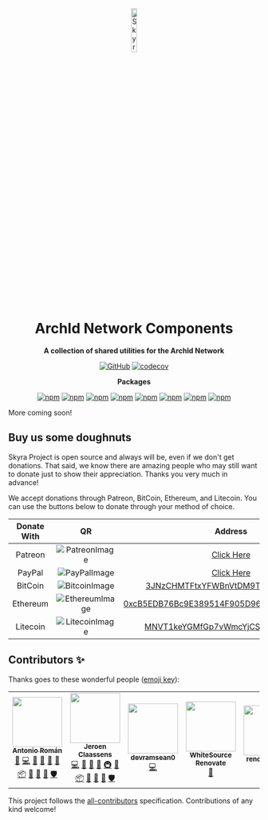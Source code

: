 <div align="center">

<img src="https://github.com/NM-EEA-Y.png" width="15%" alt="Skyra Logo">

# ArchId Network Components

**A collection of shared utilities for the ArchId Network**

[![GitHub](https://img.shields.io/github/license/skyra-project/archid-components)](https://github.com/skyra-project/archid-components/blob/main/LICENSE.md)
[![codecov](https://codecov.io/gh/skyra-project/archid-components/branch/main/graph/badge.svg?token=CJP65GQC8K)](https://codecov.io/gh/skyra-project/archid-components)

**Packages**

[![npm](https://img.shields.io/npm/v/@skyra/env-utilities?color=crimson&logo=npm&style=flat-square&label=@skyra/env-utilities)](https://www.npmjs.com/package/@skyra/env-utilities)
[![npm](https://img.shields.io/npm/v/@skyra/http-framework?color=crimson&logo=npm&style=flat-square&label=@skyra/http-framework)](https://www.npmjs.com/package/@skyra/http-framework)
[![npm](https://img.shields.io/npm/v/@skyra/http-framework-i18n?color=crimson&logo=npm&style=flat-square&label=@skyra/http-framework-i18n)](https://www.npmjs.com/package/@skyra/http-framework-i18n)
[![npm](https://img.shields.io/npm/v/@skyra/i18next-backend?color=crimson&logo=npm&style=flat-square&label=@skyra/i18next-backend)](https://www.npmjs.com/package/@skyra/i18next-backend)
[![npm](https://img.shields.io/npm/v/@skyra/logger?color=crimson&logo=npm&style=flat-square&label=@skyra/logger)](https://www.npmjs.com/package/@skyra/logger)
[![npm](https://img.shields.io/npm/v/@skyra/shared-gateway-pieces?color=crimson&logo=npm&style=flat-square&label=@skyra/shared-gateway-pieces)](https://www.npmjs.com/package/@skyra/shared-gateway-pieces)
[![npm](https://img.shields.io/npm/v/@skyra/shared-http-pieces?color=crimson&logo=npm&style=flat-square&label=@skyra/shared-http-pieces)](https://www.npmjs.com/package/@skyra/shared-http-pieces)
[![npm](https://img.shields.io/npm/v/@skyra/start-banner?color=crimson&logo=npm&style=flat-square&label=@skyra/start-banner)](https://www.npmjs.com/package/@skyra/start-banner)

</div>

More coming soon!

## Buy us some doughnuts

Skyra Project is open source and always will be, even if we don't get donations. That said, we know there are amazing people who
may still want to donate just to show their appreciation. Thanks you very much in advance!

We accept donations through Patreon, BitCoin, Ethereum, and Litecoin. You can use the buttons below to donate through your method of choice.

| Donate With |         QR         |                        Address                         |
| :---------: | :----------------: | :----------------------------------------------------: |
|   Patreon   | ![PatreonImage][]  |                 [Click Here][patreon]                  |
|   PayPal    |  ![PayPalImage][]  |                  [Click Here][paypal]                  |
|   BitCoin   | ![BitcoinImage][]  |     [3JNzCHMTFtxYFWBnVtDM9Tt34zFbKvdwco][bitcoin]      |
|  Ethereum   | ![EthereumImage][] | [0xcB5EDB76Bc9E389514F905D9680589004C00190c][ethereum] |
|  Litecoin   | ![LitecoinImage][] |     [MNVT1keYGMfGp7vWmcYjCS8ntU8LNvjnqM][litecoin]     |

## Contributors ✨

Thanks goes to these wonderful people ([emoji key](https://allcontributors.org/docs/en/emoji-key)):

<!-- ALL-CONTRIBUTORS-LIST:START - Do not remove or modify this section -->
<!-- prettier-ignore-start -->
<!-- markdownlint-disable -->
<table>
  <tr>
    <td align="center"><a href="https://github.com/kyranet"><img src="https://avatars0.githubusercontent.com/u/24852502?v=4?s=100" width="100px;" alt=""/><br /><sub><b>Antonio Román</b></sub></a><br /><a href="https://github.com/skyra-project/archid-components/issues?q=author%3Akyranet" title="Bug reports">🐛</a> <a href="https://github.com/skyra-project/archid-components/commits?author=kyranet" title="Code">💻</a> <a href="#design-kyranet" title="Design">🎨</a> <a href="https://github.com/skyra-project/archid-components/commits?author=kyranet" title="Documentation">📖</a> <a href="#ideas-kyranet" title="Ideas, Planning, & Feedback">🤔</a> <a href="#maintenance-kyranet" title="Maintenance">🚧</a> <a href="#platform-kyranet" title="Packaging/porting to new platform">📦</a> <a href="#projectManagement-kyranet" title="Project Management">📆</a> <a href="#question-kyranet" title="Answering Questions">💬</a> <a href="https://github.com/skyra-project/archid-components/pulls?q=is%3Apr+reviewed-by%3Akyranet" title="Reviewed Pull Requests">👀</a> <a href="#security-kyranet" title="Security">🛡️</a></td>
    <td align="center"><a href="https://favware.tech/"><img src="https://avatars3.githubusercontent.com/u/4019718?v=4?s=100" width="100px;" alt=""/><br /><sub><b>Jeroen Claassens</b></sub></a><br /><a href="https://github.com/skyra-project/archid-components/commits?author=favna" title="Code">💻</a> <a href="#design-favna" title="Design">🎨</a> <a href="https://github.com/skyra-project/archid-components/commits?author=favna" title="Documentation">📖</a> <a href="#ideas-favna" title="Ideas, Planning, & Feedback">🤔</a> <a href="#infra-favna" title="Infrastructure (Hosting, Build-Tools, etc)">🚇</a> <a href="#maintenance-favna" title="Maintenance">🚧</a> <a href="#platform-favna" title="Packaging/porting to new platform">📦</a> <a href="#projectManagement-favna" title="Project Management">📆</a> <a href="#question-favna" title="Answering Questions">💬</a> <a href="https://github.com/skyra-project/archid-components/pulls?q=is%3Apr+reviewed-by%3Afavna" title="Reviewed Pull Requests">👀</a> <a href="#security-favna" title="Security">🛡️</a></td>
    <td align="center"><a href="https://github.com/devramsean0"><img src="https://avatars.githubusercontent.com/u/81807361?v=4?s=100" width="100px;" alt=""/><br /><sub><b>devramsean0</b></sub></a><br /><a href="https://github.com/skyra-project/archid-components/commits?author=devramsean0" title="Code">💻</a></td>
    <td align="center"><a href="https://renovate.whitesourcesoftware.com/"><img src="https://avatars.githubusercontent.com/u/25180681?v=4?s=100" width="100px;" alt=""/><br /><sub><b>WhiteSource Renovate</b></sub></a><br /><a href="#maintenance-renovate-bot" title="Maintenance">🚧</a></td>
    <td align="center"><a href="https://github.com/apps/renovate"><img src="https://avatars.githubusercontent.com/in/2740?v=4?s=100" width="100px;" alt=""/><br /><sub><b>renovate[bot]</b></sub></a><br /><a href="#maintenance-renovate[bot]" title="Maintenance">🚧</a></td>
  </tr>
</table>

<!-- markdownlint-restore -->
<!-- prettier-ignore-end -->

<!-- ALL-CONTRIBUTORS-LIST:END -->

This project follows the [all-contributors](https://github.com/all-contributors/all-contributors) specification. Contributions of any kind welcome!

<!----------------- LINKS --------------->

[bitcoin]: bitcoin:3JNzCHMTFtxYFWBnVtDM9Tt34zFbKvdwco?amount=0.01&label=Skyra%20Discord%20Bot
[bitcoinimage]: https://cdn.skyra.pw/gh-assets/bitcoin.png
[ethereum]: ethereum:0xcB5EDB76Bc9E389514F905D9680589004C00190c?amount=0.01&label=Skyra%20Discord%20Bot
[ethereumimage]: https://cdn.skyra.pw/gh-assets/ethereum.png
[litecoin]: litecoin:MNVT1keYGMfGp7vWmcYjCS8ntU8LNvjnqM?amount=0.01&label=Skyra%20Discord%20Bot
[litecoinimage]: https://cdn.skyra.pw/gh-assets/litecoin.png
[patreon]: https://donate.skyra.pw/patreon
[patreonimage]: https://cdn.skyra.pw/gh-assets/patreon.png
[paypal]: https://donate.skyra.pw/paypal
[paypalimage]: https://cdn.skyra.pw/gh-assets/paypal.png
